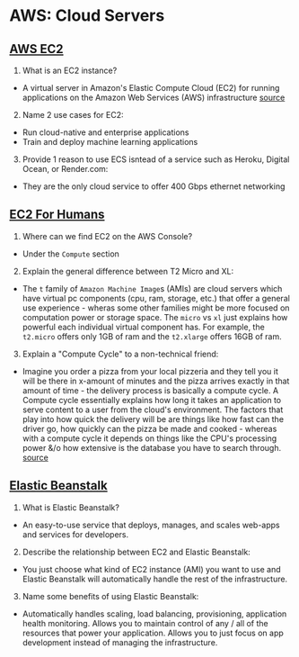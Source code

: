 # AWS: Cloud Servers

## [AWS EC2](https://aws.amazon.com/ec2/)

1. What is an EC2 instance?
- A virtual server in Amazon's Elastic Compute Cloud (EC2) for running applications on the Amazon Web Services (AWS) infrastructure [source](https://www.techtarget.com/searchaws/definition/Amazon-EC2-instances#:~:text=An%20Amazon%20EC2%20instance%20is,Web%20Services%20(AWS)%20infrastructure.)

2. Name 2 use cases for EC2:
- Run cloud-native and enterprise applications
- Train and deploy machine learning applications

3. Provide 1 reason to use ECS isntead of a service such as Heroku, Digital Ocean, or Render.com:
- They are the only cloud service to offer 400 Gbps ethernet networking

## [EC2 For Humans](https://www.youtube.com/watch?v=lZMkgOMYYIg)

1. Where can we find EC2 on the AWS Console?
- Under the `Compute` section

2. Explain the general difference between T2 Micro and XL:
- The `t` family of `Amazon Machine Image`s (AMIs) are cloud servers which have virtual pc components (cpu, ram, storage, etc.) that offer a general use experience - wheras some other families might be more focused on computation power or storage space. The `micro` vs `xl` just explains how powerful each individual virtual component has. For example, the `t2.micro` offers only 1GB of ram and the `t2.xlarge` offers 16GB of ram.

3. Explain a "Compute Cycle" to a non-technical friend:
- Imagine you order a pizza from your local pizzeria and they tell you it will be there in x-amount of minutes and the pizza arrives exactly in that amount of time - the delivery process is basically a compute cycle. A Compute cycle essentially explains how long it takes an application to serve content to a user from the cloud's environment. The factors that play into how quick the delivery will be are things like how fast can the driver go, how quickly can the pizza be made and cooked - whereas with a compute cycle it depends on things like the CPU's processing power &/o how extensive is the database you have to search through. [source](https://help.liquidweb.com/s/article/Understanding-Cloud-Sites-Compute-Cycles)

## [Elastic Beanstalk](https://www.youtube.com/watch?v=SrwxAScdyT0)

1. What is Elastic Beanstalk?
- An easy-to-use service that deploys, manages, and scales web-apps and services for developers.

2. Describe the relationship between EC2 and Elastic Beanstalk:
- You just choose what kind of EC2 instance (AMI) you want to use and Elastic Beanstalk will automatically handle the rest of the infrastructure.

3. Name some benefits of using Elastic Beanstalk:
- Automatically handles scaling, load balancing, provisioning, application health monitoring. Allows you to maintain control of any / all of the resources that power your application. Allows you to just focus on app development instead of managing the infrastructure.
